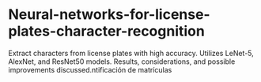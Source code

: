 # Neural-networks-for-license-plates-character-recognition
Extract characters from license plates with high accuracy. Utilizes LeNet-5, AlexNet, and ResNet50 models. Results, considerations, and possible improvements discussed.ntificación de matrículas 

